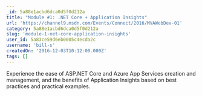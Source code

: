 ```yaml
---
_id: 5a88e1acbd6dca0d5f0d212a
title: "Module #1: .NET Core + Application Insights"
url: 'https://channel9.msdn.com/Events/Connect/2016/MVAWebDev-01'
category: 5a88e1acbd6dca0d5f0d212a
slug: 'module-1-net-core-application-insights'
user_id: 5a83ce59d6eb0005c4ecda2c
username: 'bill-s'
createdOn: '2016-12-03T10:12:00.000Z'
tags: []
---
```


Experience the ease of ASP.NET Core and Azure App Services creation and management, and the benefits of Application Insights based on best practices and practical examples.
